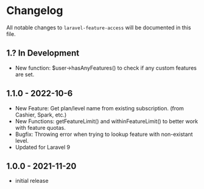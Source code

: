 # Changelog

All notable changes to `laravel-feature-access` will be documented in this file.

## 1.? In Development

- New function: $user->hasAnyFeatures() to check if any custom features are set.

## 1.1.0 - 2022-10-6

- New Feature: Get plan/level name from existing subscription. (from Cashier, Spark, etc.)
- New Functions: getFeatureLimit() and withinFeatureLimit() to better work with feature quotas.
- Bugfix: Throwing error when trying to lookup feature with non-existant level.
- Updated for Laravel 9

## 1.0.0 - 2021-11-20

- initial release
